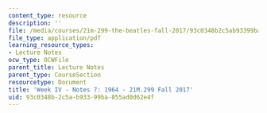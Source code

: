 ```yaml
---
content_type: resource
description: ''
file: /media/courses/21m-299-the-beatles-fall-2017/93c0348b2c5ab93399ba855ad0d62e4f_MIT21M_299F17_Notes07.pdf
file_type: application/pdf
learning_resource_types:
- Lecture Notes
ocw_type: OCWFile
parent_title: Lecture Notes
parent_type: CourseSection
resourcetype: Document
title: 'Week IV - Notes 7: 1964 - 21M.299 Fall 2017'
uid: 93c0348b-2c5a-b933-99ba-855ad0d62e4f
---
```

